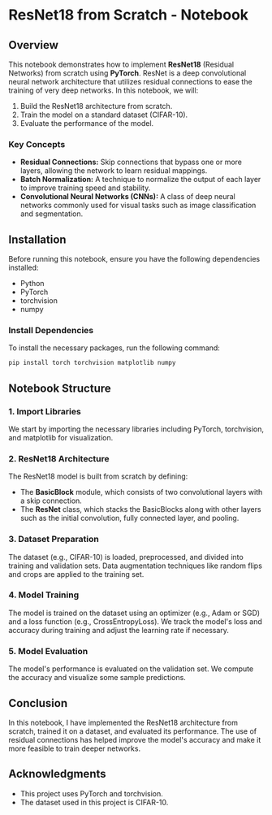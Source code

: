 # ResNet18 from Scratch - Notebook

## Overview
This notebook demonstrates how to implement **ResNet18** (Residual Networks) from scratch using **PyTorch**. ResNet is a deep convolutional neural network architecture that utilizes residual connections to ease the training of very deep networks. In this notebook, we will:

1. Build the ResNet18 architecture from scratch.
2. Train the model on a standard dataset (CIFAR-10).
3. Evaluate the performance of the model.

### Key Concepts
- **Residual Connections:** Skip connections that bypass one or more layers, allowing the network to learn residual mappings.
- **Batch Normalization:** A technique to normalize the output of each layer to improve training speed and stability.
- **Convolutional Neural Networks (CNNs):** A class of deep neural networks commonly used for visual tasks such as image classification and segmentation.

## Installation

Before running this notebook, ensure you have the following dependencies installed:

- Python
- PyTorch
- torchvision
- numpy

### Install Dependencies
To install the necessary packages, run the following command:

```bash
pip install torch torchvision matplotlib numpy
```

## Notebook Structure

### 1. **Import Libraries**
We start by importing the necessary libraries including PyTorch, torchvision, and matplotlib for visualization.

### 2. **ResNet18 Architecture**
The ResNet18 model is built from scratch by defining:
- The **BasicBlock** module, which consists of two convolutional layers with a skip connection.
- The **ResNet** class, which stacks the BasicBlocks along with other layers such as the initial convolution, fully connected layer, and pooling.

### 3. **Dataset Preparation**
The dataset (e.g., CIFAR-10) is loaded, preprocessed, and divided into training and validation sets. Data augmentation techniques like random flips and crops are applied to the training set.

### 4. **Model Training**
The model is trained on the dataset using an optimizer (e.g., Adam or SGD) and a loss function (e.g., CrossEntropyLoss). We track the model's loss and accuracy during training and adjust the learning rate if necessary.

### 5. **Model Evaluation**
The model's performance is evaluated on the validation set. We compute the accuracy and visualize some sample predictions.

## Conclusion

In this notebook, I have implemented the ResNet18 architecture from scratch, trained it on a dataset, and evaluated its performance. The use of residual connections has helped improve the model's accuracy and make it more feasible to train deeper networks. 

## Acknowledgments
- This project uses PyTorch and torchvision.
- The dataset used in this project is CIFAR-10.
